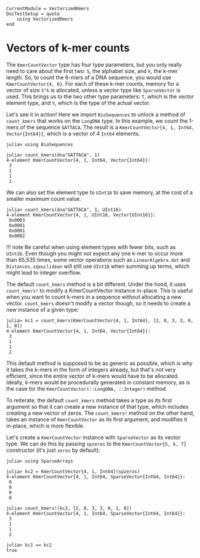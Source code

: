 ```@meta
CurrentModule = VectorizedKmers
DocTestSetup = quote
    using VectorizedKmers
end
```

# Vectors of k-mer counts

The `KmerCountVector` type has four type parameters, but you only really need to care about the first two: `S`, the alphabet size, and `k`, the k-mer length. So, to count the 6-mers of a DNA sequence, you would use `KmerCountVector{4, 6}`. For each of these k-mer counts, memory for a vector of size `S^k` is allocated, unless a vector type like `SparseVector` is used. This brings us to the two other type parameters: `T`, which is the vector element type, and `V`, which is the type of the actual vector.

Let's see it in action! Here we import `BioSequences` to unlock a method of `count_kmers` that works on the `LongDNA` type. In this example, we count the 1-mers of the sequence `GATTACA`. The result is a `KmerCountVector{4, 1, Int64, Vector{Int64}}`, which is a vector of 4 `Int64` elements.

```jldoctest
julia> using BioSequences

julia> count_kmers(dna"GATTACA", 1)
4-element KmerCountVector{4, 1, Int64, Vector{Int64}}:
 3
 1
 1
 2
```

We can also set the element type to `UInt16` to save memory, at the cost of a smaller maximum count value.

```jldoctest
julia> count_kmers(dna"GATTACA", 1, UInt16)
4-element KmerCountVector{4, 1, UInt16, Vector{UInt16}}:
 0x0003
 0x0001
 0x0001
 0x0002
```

!!! note
    Be careful when using element types with fewer bits, such as `UInt16`. Even though you might not expect any one k-mer to occur more than 65,535 times, some vector operations such as `LinearAlgebra.dot` and `Distances.sqeuclidean` will still use `UInt16` when summing up terms, which might lead to integer overflow.

The default `count_kmers` method is a bit different. Under the hood, it uses `count_kmers!` to modify a KmerCountVector instance in-place. This is useful when you want to count k-mers in a sequence without allocating a new vector. `count_kmers` doesn't modify a vector though, so it needs to create a new instance of a given type:

```jldoctest
julia> kc1 = count_kmers(KmerCountVector{4, 1, Int64}, [2, 0, 3, 3, 0, 1, 0])
4-element KmerCountVector{4, 1, Int64, Vector{Int64}}:
 3
 1
 1
 2
```

This default method is supposed to be as generic as possible, which is why it takes the k-mers in the form of integers already, but that's not very efficient, since the entire vector of k-mers would have to be allocated. Ideally, k-mers would be procedurally generated in constant memory, as is the case for the `KmerCountVector(::LongDNA, ::Integer)` method.

To reiterate, the default `count_kmers` method takes a type as its first argument so that it can create a new instance of that type, which includes creating a new vector of zeros. The `count_kmers!` method on the other hand, takes an instance of `KmerCountVector` as its first argument, and modifies it in-place, which is more flexible.

Let's create a `KmerCountVector` instance with `SparseVector` as its vector type. We can do this by passing `spzeros` to the `KmerCountVector{S, k, T}` constructor (it's just `zeros` by default):

```jldoctest
julia> using SparseArrays

julia> kc2 = KmerCountVector{4, 1, Int64}(spzeros)
4-element KmerCountVector{4, 1, Int64, SparseVector{Int64, Int64}}:
 0
 0
 0
 0

julia> count_kmers!(kc2, [2, 0, 3, 3, 0, 1, 0])
4-element KmerCountVector{4, 1, Int64, SparseVector{Int64, Int64}}:
 3
 1
 1
 2

julia> kc1 == kc2
true
```